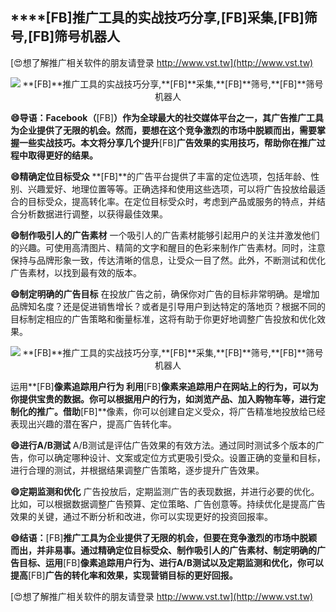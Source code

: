 ## ****[FB]**推广工具的实战技巧分享,**[FB]**采集,**[FB]**筛号,**[FB]**筛号机器人**

[😍想了解推广相关软件的朋友请登录 http://www.vst.tw](http://www.vst.tw)

 <center><img src="https://vst.tw/MP4/tuiguang/png/1.png" alt="**[FB]**推广工具的实战技巧分享,**[FB]**采集,**[FB]**筛号,**[FB]**筛号机器人"></center>

**😄导语：Facebook（**[FB]**）作为全球最大的社交媒体平台之一，其广告推广工具为企业提供了无限的机会。然而，要想在这个竞争激烈的市场中脱颖而出，需要掌握一些实战技巧。本文将分享几个提升**[FB]**广告效果的实用技巧，帮助你在推广过程中取得更好的结果。**

**😄精确定位目标受众**
**[FB]**的广告平台提供了丰富的定位选项，包括年龄、性别、兴趣爱好、地理位置等等。正确选择和使用这些选项，可以将广告投放给最适合的目标受众，提高转化率。在定位目标受众时，考虑到产品或服务的特点，并结合分析数据进行调整，以获得最佳效果。

**😄制作吸引人的广告素材**
一个吸引人的广告素材能够引起用户的关注并激发他们的兴趣。可使用高清图片、精简的文字和醒目的色彩来制作广告素材。同时，注意保持与品牌形象一致，传达清晰的信息，让受众一目了然。此外，不断测试和优化广告素材，以找到最有效的版本。

**😄制定明确的广告目标**
在投放广告之前，确保你对广告的目标非常明确。是增加品牌知名度？还是促进销售增长？或者是引导用户到达特定的落地页？根据不同的目标制定相应的广告策略和衡量标准，这将有助于你更好地调整广告投放和优化效果。

 <center><img src="https://vst.tw/MP4/tuiguang/png/4.png" alt="**[FB]**推广工具的实战技巧分享,**[FB]**采集,**[FB]**筛号,**[FB]**筛号机器人"></center>

运用**[FB]**像素追踪用户行为
利用**[FB]**像素来追踪用户在网站上的行为，可以为你提供宝贵的数据。你可以根据用户的行为，如浏览产品、加入购物车等，进行定制化的推广。借助**[FB]**像素，你可以创建自定义受众，将广告精准地投放给已经表现出兴趣的潜在客户，提高广告转化率。

**😄进行A/B测试**
A/B测试是评估广告效果的有效方法。通过同时测试多个版本的广告，你可以确定哪种设计、文案或定位方式更吸引受众。设置正确的变量和目标，进行合理的测试，并根据结果调整广告策略，逐步提升广告效果。

**😄定期监测和优化**
广告投放后，定期监测广告的表现数据，并进行必要的优化。比如，可以根据数据调整广告预算、定位策略、广告创意等。持续优化是提高广告效果的关键，通过不断分析和改进，你可以实现更好的投资回报率。

**😄结语：**[FB]**推广工具为企业提供了无限的机会，但要在竞争激烈的市场中脱颖而出，并非易事。通过精确定位目标受众、制作吸引人的广告素材、制定明确的广告目标、运用**[FB]**像素追踪用户行为、进行A/B测试以及定期监测和优化，你可以提高**[FB]**广告的转化率和效果，实现营销目标的更好回报。**

[😍想了解推广相关软件的朋友请登录 http://www.vst.tw](http://www.vst.tw)



